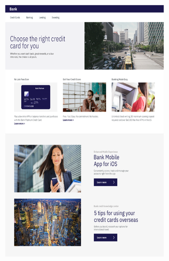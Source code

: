 
<html lang="en-US">

<head>
    <meta charset="UTF-8">
    <meta name="viewport" content="width=device-width, initial-scale=1">
    <img src = "dte_bank_bg_V2.png"
    	width="auto" height="800"
         alt = "New Watson Assistant Bank" />
</head>

<script>
  window.watsonAssistantChatOptions = {
    integrationID: "9b8564a9-9dad-4a45-aef1-e0df55b9e165", // The ID of this integration.
    region: "aws-us-east-1", // The region your integration is hosted in.
    serviceInstanceID: "20240201-1640-0529-1052-568aeb82c85a", // The ID of your service instance.
    onLoad: async (instance) => { await instance.render(); }
  };
  setTimeout(function(){
    const t=document.createElement('script');
    t.src="https://web-chat.global.assistant.watson.appdomain.cloud/versions/" + (window.watsonAssistantChatOptions.clientVersion || 'latest') + "/WatsonAssistantChatEntry.js";
    document.head.appendChild(t);
  });
</script>
<body>
</body>

</html>
